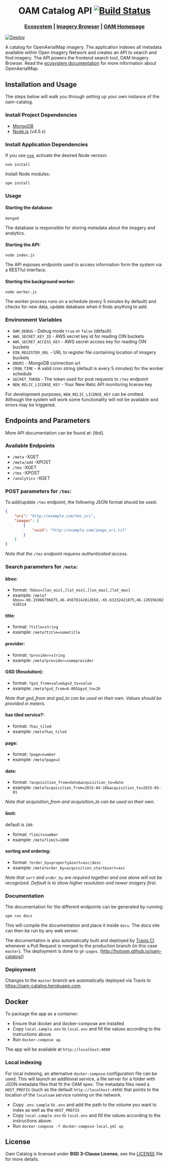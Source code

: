<h1 align="center">OAM Catalog API
  <a href="https://travis-ci.org/hotosm/oam-catalog">
    <img src="https://api.travis-ci.org/hotosm/oam-catalog.svg?branch=master" alt="Build Status"></img>
  </a></h1>

<div align="center">
  <h3>
  <a href="https://docs.openaerialmap.org/ecosystem/getting-started/">Ecosystem</a>
  <span> | </span>
  <a href="https://github.com/hotosm/oam-browser">Imagery Browser</a>
  <span> | </span>
  <a href="https://github.com/hotosm/openaerialmap.org">OAM Homepage</a>
  </h3>
</div>

[![Deploy](https://www.herokucdn.com/deploy/button.png)](https://heroku.com/deploy)

A catalog for OpenAerialMap imagery. The application indexes all metadata available within Open Imagery Network and creates an API to search and find imagery. The API powers the frontend search tool, OAM Imagery Browser. Read the [ecosystem documentation](https://docs.openaerialmap.org/ecosystem/getting-started/) for more information about OpenAerialMap.

## Installation and Usage

The steps below will walk you through setting up your own instance of the oam-catalog.

### Install Project Dependencies

- [MongoDB](https://www.mongodb.org/)
- [Node.js](https://nodejs.org/) (v4.5.x)

### Install Application Dependencies

If you use [`nvm`](https://github.com/creationix/nvm), activate the desired Node version:

```
nvm install
```

Install Node modules:

```
npm install
```

### Usage

#### Starting the database:

```
mongod
```

The database is responsible for storing metadata about the imagery and analytics.

#### Starting the API:

```
node index.js
```

The API exposes endpoints used to access information form the system via a RESTful interface.

#### Starting the background worker:

```
node worker.js
```

The worker process runs on a schedule (every 5 minutes by default) and checks for new data, update database when it finds anything to add.

### Environment Variables

- `OAM_DEBUG` - Debug mode `true` or `false` (default)
- `AWS_SECRET_KEY_ID` - AWS secret key id for reading OIN buckets
- `AWS_SECRET_ACCESS_KEY` - AWS secret access key for reading OIN buckets
- `OIN_REGISTER_URL` - URL to register file containing location of imagery buckets
- `DBURI` - MongoDB connection url
- `CRON_TIME` - A valid cron string (default is every 5 minutes) for the worker schedule
- `SECRET_TOKEN` - The token used for post requests to `/tms` endpoint
- `NEW_RELIC_LICENSE_KEY` - Your New Relic API monitoring license key

For development purposes, `NEW_RELIC_LICENSE_KEY` can be omitted. Although the system will work some functionality will not be available and errors may be triggered.


## Endpoints and Parameters

More API documentation can be found at: [tbd]. 

### Available Endpoints

-  `/meta` -XGET
-  `/meta/add` -XPOST
-  `/tms` -XGET
-  `/tms` -XPOST
-  `/analytics` -XGET

### POST parameters for `/tms`:

To add/update `/tms` endpoint, the following JSON format should be used:

```json
{
    "uri": "http://example.com/tms_uri",
    "images": [
        {
            "uuid": "http://example.com/image_uri.tif"
        }
    ]
}
```
*Note that the `/tms` endpoint requires authenticated access.*

### Search parameters for `/meta`:

#### bbox:

- format: `?bbox=[lon_min],[lat_min],[lon_max],[lat_max]`
- example: `/meta?bbox=-66.15966796875,46.45678142812658,-65.63232421875,46.126556302418514`

#### title:

- format: `?title=string`
- example: `/meta?title=sometitle`


#### provider:

- format: `?provider=string`
- example: `/meta?provider=someprovider`

#### GSD (Resolution):

- format: `?gsd_from=value&gsd_to=value`
- example: `/meta?gsd_from=0.005&gsd_to=20`

*Note that gsd_from and gsd_to can be used on their own. Values should be provided in meters.*

#### has tiled service?:

- format: `?has_tiled`
- example: `/meta?has_tiled`

#### page:

- format: `?page=number`
- example: `/meta?page=2`

#### date:
- format: `?acquisition_from=date&acquisition_to=date`
- example: `/meta?acquisition_from=2015-04-10&acquisition_to=2015-05-01`

*Note that acquisition_from and acquisition_to can be used on their own.*

#### limit:

default is `100`.

- format: `?limit=number`
- example: `/meta?limit=1000`

#### sorting and ordering:

- format: `?order_by=property&sort=asc|desc`
- example: `/meta?order_by=acquisition_start&sort=asc`

*Note that `sort` and `order_by` are required together and one alone will not be recognized. Default is to show higher resolution and newer imagery first.*


### Documentation

The documentation for the different endpoints can be generated by running:
```
npm run docs
```
This will compile the documentation and place it inside `docs`. The docs site can then be run by any web server.

The documentation is also automatically built and deployed by [Travis CI](https://travis-ci.org/) whenever a Pull Request is merged to the production branch (in this case `master`). The deployment is done to `gh-pages`. (http://hotosm.github.io/oam-catalog/)

### Deployment

Changes to the `master` branch are automatically deployed via Travis to https://oam-catalog.herokuapp.com.

## Docker
To package the app as a container:

- Ensure that docker and docker-compose are installed
- Copy `local.sample.env` to `local.env` and fill the values according to the instructions above.
- Run `docker-compose up`.

The app will be available at `http://localhost:4000`


### Local indexing
For local indexing, an alternative `docker-compose` configuration file can be used. This will launch an additional service, a file server for a folder with JSON metadata files that fit the OAM spec. The metadata files need a `HOST_PREFIX` (such as the default `http://localhost:4999`) that points to the location of the `localoam` service running on the network. 

- Copy `.env.sample` to `.env` and add the path to the volume you want to index as well as the `HOST_PREFIX`
- Copy `local.sample.env` to `local.env` and fill the values according to the instructions above.
- Run `docker-compose -f docker-compose-local.yml up`

## License
Oam Catalog is licensed under **BSD 3-Clause License**, see the [LICENSE](LICENSE) file for more details.

